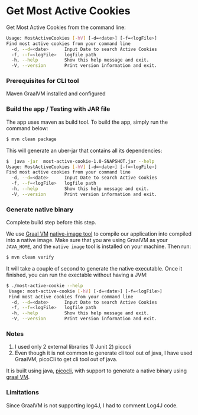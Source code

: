 # Get Most Active Cookies
Get Most Active Cookies from the command line:

```bash
Usage: MostActiveCookies [-hV] [-d=<date>] [-f=<logFile>]
Find most active cookies from your command line
  -d, --d=<date>      Input Date to search Active Cookies
  -f, --f=<logFile>   logfile path
  -h, --help          Show this help message and exit.
  -V, --version       Print version information and exit.
```

### Prerequisites for CLI tool
Maven
GraalVM installed  and configured

### Build the app / Testing with JAR file
The app uses maven as build tool. To build the app, simply run the command below:
```bash
$ mvn clean package
```
This will generate an uber-jar that contains all its dependencies:
```bash
$  java -jar  most-active-cookie-1.0-SNAPSHOT.jar --help
Usage: MostActiveCookies [-hV] [-d=<date>] [-f=<logFile>]
Find most active cookies from your command line
  -d, --d=<date>      Input Date to search Active Cookies
  -f, --f=<logFile>   logfile path
  -h, --help          Show this help message and exit.
  -V, --version       Print version information and exit.
```

### Generate native binary

Complete build step before this step.

We use [Graal VM](https://www.graalvm.org/) [native-image tool](https://www.graalvm.org/docs/reference-manual/aot-compilation/) to compile our application into compiled into a native image.
Make sure that you are using GraalVM as your `JAVA_HOME`, and the `native image` tool is installed on your machine. Then run:
```bash
$ mvn clean verify
```
It will take a couple of second to generate the native executable. Once it finished, you can run the exectable without having a JVM:
```bash
$ ./most-active-cookie --help                                                                                                                                                                                       ✔ │ 10:00:47 pm
 Usage: most-active-cookie [-hV] [-d=<date>] [-f=<logFile>]
 Find most active cookies from your command line
  -d, --d=<date>      Input Date to search Active Cookies
  -f, --f=<logFile>   logfile path
  -h, --help          Show this help message and exit.
  -V, --version       Print version information and exit.
```

### Notes
1) I used only 2 external libraries 1) Junit 2) picocli
2) Even though it is not common to generate cli tool out of java, I have used GraalVM, picoCli to get cli tool out of java.

It is built using java, [picocli](https://picocli.info/), with support to generate a native binary using [graal VM](https://www.graalvm.org/).

### Limitations
Since GraalVM is not supporting log4J, I had to comment Log4J code.
